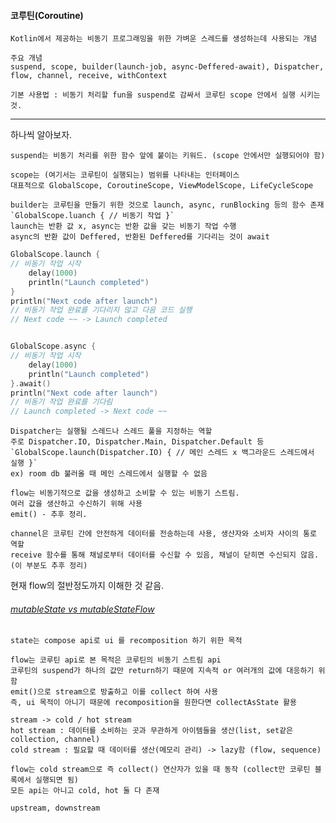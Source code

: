 #### 코루틴(Coroutine)
	Kotlin에서 제공하는 비동기 프로그래밍을 위한 가벼운 스레드를 생성하는데 사용되는 개념

	주요 개념 
	suspend, scope, builder(launch-job, async-Deffered-await), Dispatcher, flow, channel, receive, withContext
	
	기본 사용법 : 비동기 처리할 fun을 suspend로 감싸서 코루틴 scope 안에서 실행 시키는 것.

 - - - 
하나씩 알아보자.

	suspend는 비동기 처리를 위한 함수 앞에 붙이는 키워드. (scope 안에서만 실행되어야 함)

	scope는 (여기서는 코루틴이 실행되는) 범위를 나타내는 인터페이스
	대표적으로 GlobalScope, CoroutineScope, ViewModelScope, LifeCycleScope

	builder는 코루틴을 만들기 위한 것으로 launch, async, runBlocking 등의 함수 존재
	`GlobalScope.luanch { // 비동기 작업 }`
	launch는 반환 값 x, async는 반환 값을 갖는 비동기 작업 수행
	async의 반환 값이 Deffered, 반환된 Deffered를 기다리는 것이 await

```kotlin
GlobalScope.launch { 
// 비동기 작업 시작 
	delay(1000) 
	println("Launch completed") 
} 
println("Next code after launch")
// 비동기 작업 완료를 기다리지 않고 다음 코드 실행
// Next code ~~ -> Launch completed


GlobalScope.async { 
// 비동기 작업 시작 
	delay(1000) 
	println("Launch completed") 
}.await()
println("Next code after launch")
// 비동기 작업 완료를 기다림
// Launch completed -> Next code ~~
```


	
	Dispatcher는 실행될 스레드나 스레드 풀을 지정하는 역할
	주로 Dispatcher.IO, Dispatcher.Main, Dispatcher.Default 등
	`GlobalScope.launch(Dispatcher.IO) { // 메인 스레드 x 백그라운드 스레드에서 실행 }`
	ex) room db 불러올 때 메인 스레드에서 실행할 수 없음

	flow는 비동기적으로 값을 생성하고 소비할 수 있는 비동기 스트림.
	여러 값을 생산하고 수신하기 위해 사용
	emit() - 추후 정리.

	channel은 코루틴 간에 안전하게 데이터를 전송하는데 사용, 생산자와 소비자 사이의 통로 역할
	receive 함수를 통해 채널로부터 데이터를 수신할 수 있음, 채널이 닫히면 수신되지 않음.
	(이 부분도 추후 정리)

현재 flow의 절반정도까지 이해한 것 같음.


###### [mutableState vs mutableStateFlow](https://stackoverflow.com/questions/70217780/mutablestate-vs-mutablestateflow)
	state는 compose api로 ui 를 recomposition 하기 위한 목적
	
	flow는 코루틴 api로 본 목적은 코루틴의 비동기 스트림 api
	코루틴의 suspend가 하나의 값만 return하기 때문에 지속적 or 여러개의 값에 대응하기 위함
	emit()으로 stream으로 방출하고 이를 collect 하여 사용
	즉, ui 목적이 아니기 때문에 recomposition을 원한다면 collectAsState 활용

	stream -> cold / hot stream
	hot stream : 데이터를 소비하는 곳과 무관하게 아이템들을 생산(list, set같은 collection, channel)
	cold stream : 필요할 때 데이터를 생산(메모리 관리) -> lazy함 (flow, sequence)

	flow는 cold stream으로 즉 collect() 연산자가 있을 때 동작 (collect만 코루틴 블록에서 실행되면 됨)
	모든 api는 아니고 cold, hot 둘 다 존재

	upstream, downstream



